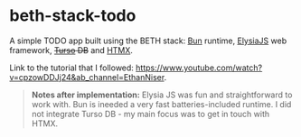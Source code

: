 # beth-stack-todo
A simple TODO app built using the BETH stack: [Bun](https://bun.sh/) runtime, [ElysiaJS](https://elysiajs.com/) web framework, ~~[Turso](https://turso.tech/) DB~~ and [HTMX](https://htmx.org/).

Link to the tutorial that I followed: https://www.youtube.com/watch?v=cpzowDDJj24&ab_channel=EthanNiser. 

> **Notes after implementation:** Elysia JS was fun and straightforward to work with. Bun is ineeded a very fast batteries-included runtime. I did not integrate Turso DB - my main focus was to get in touch with HTMX. 
